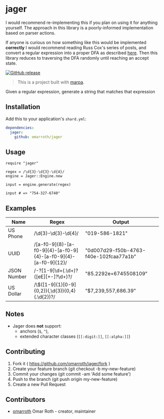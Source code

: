 # jager

I would recommend re-implementing this if you plan on using it for anything yourself. The approach in this library is a poorly-informed implementation based on parser actions.

If anyone is curious on how something like this would be implemented **correctly** I would recommend reading Russ Cox's series of posts, and convert a regular expression into a proper DFA as described [here](https://swtch.com/~rsc/regexp/regexp1.html). Then this library reduces to traversing the DFA randomly until reaching an accept state.

[![GitHub release](https://img.shields.io/github/release/omarroth/jager.svg)](https://github.com/omarroth/jager/releases)

> This is a project built with [marpa](https://github.com/omarroth/marpa).

Given a regular expression, generate a string that matches that expression

## Installation

Add this to your application's `shard.yml`:

```yaml
dependencies:
  jager:
    github: omarroth/jager
```

## Usage

```crystal
require "jager"

regex = /\d{3}-\d{3}-\d{4}/
engine = Jager::Engine.new

input = engine.generate(regex)

input # => "754-327-6740"
```

## Examples

| Name        | Regex                                                          | Output                                 |
| ----------- | -------------------------------------------------------------- | -------------------------------------- |
| US Phone    | /\d{3}-\d{3}-\d{4}/                                            | "019-586-1821"                         |
| UUID        | /[a-f0-9]{8}-[a-f0-9]{4}-[a-f0-9]{4}-[a-f0-9]{4}-[a-f0-9]{12}/ | "0d007d29-f50b-4763-f40e-102fcaa77a1b" |
| JSON Number | /-?[1-9]\d+(.\d+)?([eE][+-]?\d+)?/                             | "85.2292e+6745508109"                  |
| US Dollar   | /\\$([1-9]{1}[0-9]{0,2})(,\d{3}){0,4}(.\d{2})?/                | "$7,239,557,686.39"                    |

## Notes

- Jager does **not** support:
  - anchors (`$`, `^`),
  - extended character classes (`[[:digit:]]`, `[[:alpha:]]`)

## Contributing

1.  Fork it ( https://github.com/omarroth/jager/fork )
2.  Create your feature branch (git checkout -b my-new-feature)
3.  Commit your changes (git commit -am 'Add some feature')
4.  Push to the branch (git push origin my-new-feature)
5.  Create a new Pull Request

## Contributors

- [omarroth](https://github.com/omarroth) Omar Roth - creator, maintainer
